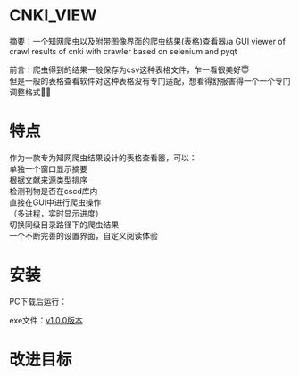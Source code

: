 # CNKI_VIEW
摘要：一个知网爬虫以及附带图像界面的爬虫结果(表格)查看器/a GUI viewer of crawl results of cnki with crawler based on selenium and pyqt  

前言：爬虫得到的结果一般保存为csv这种表格文件，乍一看很美好😇  
但是一般的表格查看软件对这种表格没有专门适配，想看得舒服害得一个一个专门调整格式🤦‍♂️ 

# 特点
作为一款专为知网爬虫结果设计的表格查看器，可以：  
单独一个窗口显示摘要  
根据文献来源类型排序  
检测刊物是否在cscd库内  
直接在GUI中进行爬虫操作  
（多进程，实时显示进度）  
切换同级目录路径下的爬虫结果  
一个不断完善的设置界面，自定义阅读体验  

# 安装  
PC下载后运行：  

exe文件：[v1.0.0版本](https://github.com/Zagreus1892/CNKI_VIEW/releases/tag/First)  

# 改进目标  


